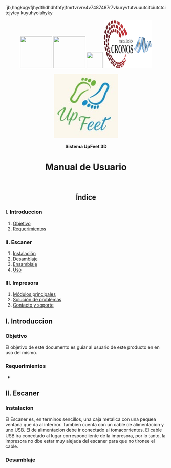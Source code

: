´jb,hhgkugvfjhydthdhdhfhfyjfmrtvrvrv4v7487487r7vkuryvtutvuuutcitciutctcitcjytcy kuyuhyoiuhyky<div align = "center">
  <img src="https://www.impatrq.com/assets/logos/logo.png" width="100" height="100">
  <img src="https://upload.wikimedia.org/wikipedia/commons/2/25/ANAC_logo.png" width="100" height="100">
  <img src="https://encrypted-tbn0.gstatic.com/images?q=tbn:ANd9GcSnnRpl_D5yrWwelo9BZSvW-KSqAwYHYDm69Q&s" width="50" height="50">
  <img src="Logos/cropped-Logo-Bandera.png" width="150" height="150">
</div>

<div align = "center">
  <p>
    <img src="Logos/Logo.jpg" width="200">
  </p>
  <p><strong>Sistema UpFeet 3D</strong></p>
  <h1>Manual de Usuario</h1>
  <br>
</div>
<div>
  <h2 align="center">Índice</h2>
  <h3> I. Introduccion</h3>
  <ol>
    <li><a href="#Objetivo">Objetivo</a></li>
    <li><a href="#Requerimientos">Requerimientos</a></li>
  </ol>
  <h3>II. Escaner</h3>
  <ol>
    <li><a href="#instalación">Instalación</a></li>
    <li><a href="#inicio-del-sistema">Desamblaje</a></li>
    <li><a href="#Ensamblaje">Ensamblaje</a></li>
    <li><a href="#uso-general">Uso</a></li>
  </ol>
  <h3> III. Impresora </h3>
  <ol>
    <li><a href="#módulos-principales">Módulos principales</a></li>
    <li><a href="#solución-de-problemas">Solución de problemas</a></li>
    <li><a href="#contacto-y-soporte">Contacto y soporte</a></li>
  </ol>
</div>
<h2>I. Introduccion</h2>
<div id ="Objetivo">
  <h3>Objetivo</h3>
  <p>El objetivo de este documento es guiar al usuario de este producto en en uso del mismo.</p>
</div>
<div>
  <h3> Requerimientos</h3>
  <ul>
    <li></li>
  </ul>
</div>
<h2>II. Escaner</h2>
<div>
  <h3> Instalacion</h3>
  <p>El Escaner es, en terminos sencillos, una caja metalica con una pequea ventana que da al interiror. Tambien cuenta con un cable de alimentacion y uno USB. El de alimentacion debe ir conectado al tomacorrientes. El cable USB ira conectado al lugar correspondiiente de la impresora, por lo tanto, la impresora no dbe estar muy alejada del escaner para que no tironee el cable. </p>
</div>
<div>
  <h3> Desamblaje</h3>  
</div>
